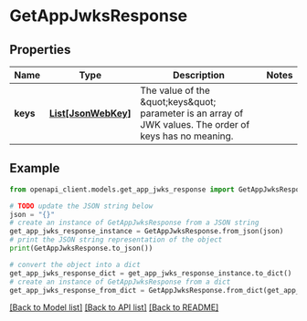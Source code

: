 # GetAppJwksResponse


## Properties

Name | Type | Description | Notes
------------ | ------------- | ------------- | -------------
**keys** | [**List[JsonWebKey]**](JsonWebKey.md) | The value of the \&quot;keys\&quot; parameter is an array of JWK values. The order of keys has no meaning. | 

## Example

```python
from openapi_client.models.get_app_jwks_response import GetAppJwksResponse

# TODO update the JSON string below
json = "{}"
# create an instance of GetAppJwksResponse from a JSON string
get_app_jwks_response_instance = GetAppJwksResponse.from_json(json)
# print the JSON string representation of the object
print(GetAppJwksResponse.to_json())

# convert the object into a dict
get_app_jwks_response_dict = get_app_jwks_response_instance.to_dict()
# create an instance of GetAppJwksResponse from a dict
get_app_jwks_response_from_dict = GetAppJwksResponse.from_dict(get_app_jwks_response_dict)
```
[[Back to Model list]](../README.md#documentation-for-models) [[Back to API list]](../README.md#documentation-for-api-endpoints) [[Back to README]](../README.md)


